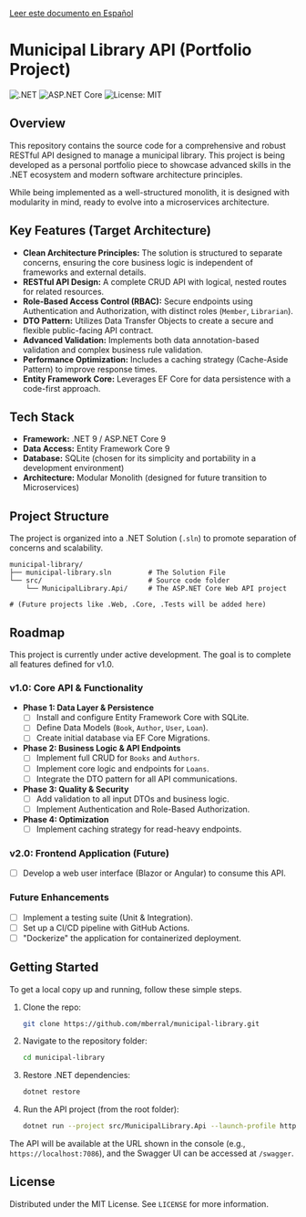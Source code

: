 [Leer este documento en Español](README.es.md)

# Municipal Library API (Portfolio Project)

![.NET](https://img.shields.io/badge/.NET-9.0-512BD4?style=for-the-badge&logo=dotnet) ![ASP.NET Core](https://img.shields.io/badge/ASP.NET_Core-9.0-512BD4?style=for-the-badge) ![License: MIT](https://img.shields.io/badge/License-MIT-yellow.svg?style=for-the-badge)

## Overview

This repository contains the source code for a comprehensive and robust RESTful API designed to manage a municipal library. This project is being developed as a personal portfolio piece to showcase advanced skills in the .NET ecosystem and modern software architecture principles.

While being implemented as a well-structured monolith, it is designed with modularity in mind, ready to evolve into a microservices architecture.

## Key Features (Target Architecture)

* **Clean Architecture Principles:** The solution is structured to separate concerns, ensuring the core business logic is independent of frameworks and external details.
* **RESTful API Design:** A complete CRUD API with logical, nested routes for related resources.
* **Role-Based Access Control (RBAC):** Secure endpoints using Authentication and Authorization, with distinct roles (`Member`, `Librarian`).
* **DTO Pattern:** Utilizes Data Transfer Objects to create a secure and flexible public-facing API contract.
* **Advanced Validation:** Implements both data annotation-based validation and complex business rule validation.
* **Performance Optimization:** Includes a caching strategy (Cache-Aside Pattern) to improve response times.
* **Entity Framework Core:** Leverages EF Core for data persistence with a code-first approach.

## Tech Stack

* **Framework:** .NET 9 / ASP.NET Core 9
* **Data Access:** Entity Framework Core 9
* **Database:** SQLite (chosen for its simplicity and portability in a development environment)
* **Architecture:** Modular Monolith (designed for future transition to Microservices)

## Project Structure

The project is organized into a .NET Solution (`.sln`) to promote separation of concerns and scalability.

```
municipal-library/
├── municipal-library.sln         # The Solution File
└── src/                          # Source code folder
    └── MunicipalLibrary.Api/     # The ASP.NET Core Web API project

# (Future projects like .Web, .Core, .Tests will be added here)
```

## Roadmap

This project is currently under active development. The goal is to complete all features defined for v1.0.

### v1.0: Core API & Functionality
* **Phase 1: Data Layer & Persistence**
    * [ ] Install and configure Entity Framework Core with SQLite.
    * [ ] Define Data Models (`Book`, `Author`, `User`, `Loan`).
    * [ ] Create initial database via EF Core Migrations.
* **Phase 2: Business Logic & API Endpoints**
    * [ ] Implement full CRUD for `Books` and `Authors`.
    * [ ] Implement core logic and endpoints for `Loans`.
    * [ ] Integrate the DTO pattern for all API communications.
* **Phase 3: Quality & Security**
    * [ ] Add validation to all input DTOs and business logic.
    * [ ] Implement Authentication and Role-Based Authorization.
* **Phase 4: Optimization**
    * [ ] Implement caching strategy for read-heavy endpoints.

### v2.0: Frontend Application (Future)
* [ ] Develop a web user interface (Blazor or Angular) to consume this API.

### Future Enhancements
* [ ] Implement a testing suite (Unit & Integration).
* [ ] Set up a CI/CD pipeline with GitHub Actions.
* [ ] "Dockerize" the application for containerized deployment.

## Getting Started

To get a local copy up and running, follow these simple steps.

1.  Clone the repo:
    ```sh
    git clone https://github.com/mberral/municipal-library.git
    ```
2.  Navigate to the repository folder:
    ```sh
    cd municipal-library
    ```
3.  Restore .NET dependencies:
    ```sh
    dotnet restore
    ```
4.  Run the API project (from the root folder):
    ```sh
    dotnet run --project src/MunicipalLibrary.Api --launch-profile https
    ```
The API will be available at the URL shown in the console (e.g., `https://localhost:7086`), and the Swagger UI can be accessed at `/swagger`.

## License

Distributed under the MIT License. See `LICENSE` for more information.